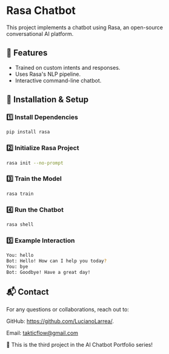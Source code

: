 # Rasa Chatbot

This project implements a chatbot using Rasa, an open-source conversational AI platform.

## 📌 Features
- Trained on custom intents and responses.
- Uses Rasa's NLP pipeline.
- Interactive command-line chatbot.

## 🚀 Installation & Setup

### 1️⃣ Install Dependencies
```bash
pip install rasa
```

### 2️⃣ Initialize Rasa Project
```bash
rasa init --no-prompt
```

### 3️⃣ Train the Model
```bash
rasa train
```

### 4️⃣ Run the Chatbot
```bash
rasa shell
```

### 5️⃣ Example Interaction
```bash
You: hello
Bot: Hello! How can I help you today?
You: bye
Bot: Goodbye! Have a great day!
```

## 📬 Contact

For any questions or collaborations, reach out to:

GitHub: https://github.com/LucianoLarrea/.

Email: takticflow@gmail.com

🔹 This is the third project in the AI Chatbot Portfolio series!
